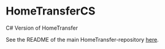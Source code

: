 # HomeTransferCS
C# Version of HomeTransfer

See the README of the main HomeTransfer-repository <a href="https://github.com/McMissa/HomeTransfer">here</a>.
